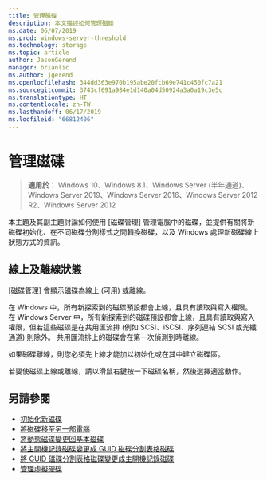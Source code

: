 ```yaml
---
title: 管理磁碟
description: 本文描述如何管理磁碟
ms.date: 06/07/2019
ms.prod: windows-server-threshold
ms.technology: storage
ms.topic: article
author: JasonGerend
manager: brianlic
ms.author: jgerend
ms.openlocfilehash: 344dd363e970b195abe20fcb69e741c450fc7a21
ms.sourcegitcommit: 3743cf691a984e1d140a04d50924a3a0a19c3e5c
ms.translationtype: HT
ms.contentlocale: zh-TW
ms.lasthandoff: 06/17/2019
ms.locfileid: "66812406"
---
```

# <a name="manage-disks"></a>管理磁碟

> **適用於：** Windows 10、Windows 8.1、Windows Server (半年通道)、Windows Server 2019、Windows Server 2016、Windows Server 2012 R2、Windows Server 2012

本主題及其副主題討論如何使用 [磁碟管理] 管理電腦中的磁碟，並提供有關將新磁碟初始化、在不同磁碟分割樣式之間轉換磁碟，以及 Windows 處理新磁碟線上狀態方式的資訊。

## <a name="online-and-offline-status"></a>線上及離線狀態

[磁碟管理] 會顯示磁碟為線上 (可用) 或離線。

在 Windows 中，所有新探索到的磁碟預設都會上線，且具有讀取與寫入權限。 在 Windows Server 中，所有新探索到的磁碟預設都會上線，且具有讀取與寫入權限，但若這些磁碟是在共用匯流排 (例如 SCSI、iSCSI、序列連結 SCSI 或光纖通道) 則除外。 共用匯流排上的磁碟會在第一次偵測到時離線。

如果磁碟離線，則您必須先上線才能加以初始化或在其中建立磁碟區。

若要使磁碟上線或離線，請以滑鼠右鍵按一下磁碟名稱，然後選擇適當動作。

## <a name="see-also"></a>另請參閱

-   [初始化新磁碟](initialize-new-disks.md)
-   [將磁碟移至另一部電腦](move-disks-to-another-computer.md)
-   [將動態磁碟變更回基本磁碟](change-a-dynamic-disk-back-to-a-basic-disk.md)
-   [將主開機記錄磁碟變更成 GUID 磁碟分割表格磁碟](change-an-mbr-disk-into-a-gpt-disk.md)
-   [將 GUID 磁碟分割表格磁碟變更成主開機記錄磁碟](change-a-gpt-disk-into-an-mbr-disk.md)
-   [管理虛擬硬碟](manage-virtual-hard-disks.md)